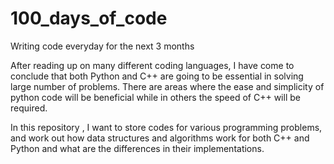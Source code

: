 # 100_days_of_code


Writing code everyday for the next 3 months


After reading up on many different coding languages, I have come to conclude that both Python and C++ are going to be essential in solving 
large number of problems. There are areas where the ease and simplicity of python code will be beneficial while in others the speed of C++ will be required.


In this repository , I want to store codes for various programming problems, and work out how data structures and algorithms work  for both C++ and Python and what are the differences in their implementations.
